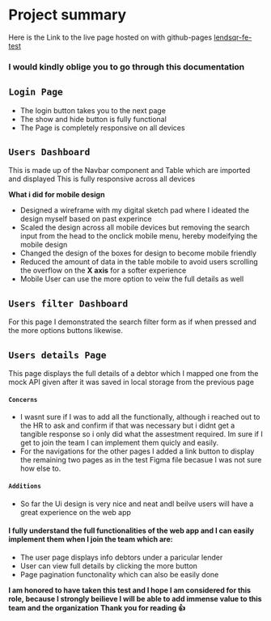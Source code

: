 # Project summary

Here is the Link to the live page hosted on with github-pages
[lendsqr-fe-test](funshyaj.github.io/lendsqr-fe-test)

### I would kindly oblige you to go through this documentation

## `Login Page`

- The login button takes you to the next page
- The show and hide button is fully functional
- The Page is completely responsive on all devices


## `Users Dashboard`
This is made up of the Navbar component and Table which are imported and displayed
This is fully responsive across all devices



**What i did for mobile design**
- Designed a wireframe with my digital sketch pad where I ideated the design myself based on past experince
- Scaled the design across all mobile devices but removing the search input from the head to the onclick mobile menu, hereby modeifying the mobile design
- Changed the design of the boxes for design to become mobile friendly
- Reduced the amount of data in the table mobile to avoid users scrolling the overflow on the **X axis** for a softer experience
- Mobile User can use the more option to veiw the full details as well


## `Users filter Dashboard`
For this page I demonstrated the search filter form as if when pressed and the more options buttons likewise.



## `Users details Page`
This page displays the full details of a debtor which I mapped one from the mock API given after it was saved in local storage from the previous page



#### `Concerns`
- I wasnt sure if I was to add all the functionally, although i reached out to the HR to ask and confirm if that was necessary but i didnt get a tangible response so i only did  what the assestment required. Im sure if I get to join the team I can implement them quicly and easily.
- For the navigations for the other pages I added a link button to display the remaining two pages as in the test Figma file becasue I was not sure how else to.


#### `Additions`
- So far the Ui design is very nice and neat andI beilve users will have a great experience on the web app

#### I fully understand the full functionalities of the web app and I can easily implement them when I join the team which are:
- The user page displays info debtors under a paricular lender 
- User can view full details by clicking the more button 
- Page pagination functonality which can also be easily done


**I am honored to have taken this test and I hope I am considered for this role, because I strongly beilieve I will be able to add immense value to this team and the organization**
**Thank you for reading :+1:**

